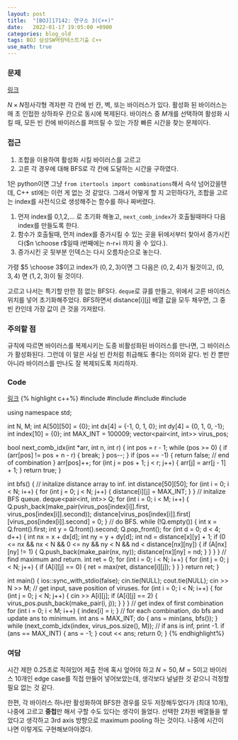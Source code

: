 ```yaml
---
layout: post
title:  "[BOJ]17142: 연구소 3(C++)"
date:   2022-01-17 19:05:00 +0900
categories: blog_old
tags: BOJ 삼성SW역량테스트기출 C++
use_math: true
---
```


### 문제
[링크](https://www.acmicpc.net/problem/17142)

$N\times N$정사각형 격자판 각 칸에 빈 칸, 벽, 또는 바이러스가 있다. 활성화 된 바이러스는 매 초 인접한 상하좌우 칸으로 동시에 복제된다. 바이러스 중 $M$개를 선택하여 활성화 시킬 때, 모든 빈 칸에 바이러스를 퍼뜨릴 수 있는 가장 빠른 시간을 찾는 문제이다.

### 접근
1. 조합을 이용하여 활성화 시킬 바이러스를 고르고
2. 고른 각 경우에 대해 BFS로 각 칸에 도달하는 시간을 구하였다.

1은 python이면 그냥 ```from itertools import combinations```해서 슥삭 넘어갔을텐데, C++ stl에는 이런 게 없는 것 같았다. 그래서 어떻게 할 지 고민하다가, 조합을 고르는 index를 사전식으로 생성해주는 함수를 하나 짜버렸다.
1. 먼저 index를 0,1,2,... 로 초기화 해놓고, ```next_comb_index```가 호출될때마다 다음 index를 만들도록 한다.
2. 함수가 호출될때, 먼저 index를 증가시킬 수 있는 곳을 뒤에서부터 찾아서 증가시킨다($n \choose r$일때 i번째에는 n-r+i 까지 올 수 있다.).
3. 증가시킨 곳 뒷부분 인덱스는 다시 오름차순으로 놓는다.

가령 $5 \choose 3$이고 index가 $(0,2,3)$이면 그 다음은 $(0,2,4)$가 될것이고, $(0,3,4)$ 면 $(1,2,3)$이 될 것이다.

고르고 나서는 특기할 만한 점 없는 BFS다.  ```deque```로 큐를 만들고, 위에서 고른 바이러스 위치를 넣어 초기화해주었다. BFS하면서 distance[i][j] 배열 값을 모두 채우면, 그 중 빈 칸인데 가장 값이 큰 것을 가져왔다.

### 주의할 점

규칙에 따르면 바이러스를 복제시키는 도중 비활성화된 바이러스를 만나면, 그 바이러스가 활성화된다. 그런데 이 말은 사실 빈 칸처럼 취급해도 좋다는 의미와 같다. 빈 칸 뿐만 아니라 바이러스를 만나도 잘 복제되도록 처리하자.

### Code
[링크](https://github.com/SeminKim/Problem-Solving/blob/master/BOJ/2201/17142.cpp)
{% highlight c++%}
#include <algorithm>
#include <deque>
#include <iostream>
#include <vector>

using namespace std;

int N, M;
int A[50][50] = {0};
int dx[4] = {-1, 0, 1, 0};
int dy[4] = {0, 1, 0, -1};
int index[10] = {0};
int MAX_INT = 100009;
vector<pair<int, int>> virus_pos;

bool next_comb_idx(int *arr, int n, int r) {
    int pos = r - 1;
    while (pos >= 0) {
        if (arr[pos] != pos + n - r) {
            break;
        }
        pos--;
    }
    if (pos == -1) {
        return false;  // end of combination
    }
    arr[pos]++;
    for (int j = pos + 1; j < r; j++) {
        arr[j] = arr[j - 1] + 1;
    }
    return true;
}

int bfs() {
    // initalize distance array to inf.
    int distance[50][50];
    for (int i = 0; i < N; i++) {
        for (int j = 0; j < N; j++) {
            distance[i][j] = MAX_INT;
        }
    }
    // initalize BFS queue.
    deque<pair<int, int>> Q;
    for (int i = 0; i < M; i++) {
        Q.push_back(make_pair(virus_pos[index[i]].first, virus_pos[index[i]].second));
        distance[virus_pos[index[i]].first][virus_pos[index[i]].second] = 0;
    }
    // do BFS.
    while (!Q.empty()) {
        int x = Q.front().first;
        int y = Q.front().second;
        Q.pop_front();
        for (int d = 0; d < 4; d++) {
            int nx = x + dx[d];
            int ny = y + dy[d];
            int nd = distance[x][y] + 1;
            if (0 <= nx && nx < N && 0 <= ny && ny < N && nd < distance[nx][ny]) {
                if (A[nx][ny] != 1) {
                    Q.push_back(make_pair(nx, ny));
                    distance[nx][ny] = nd;
                }
            }
        }
    }
    // find maximum and return.
    int ret = 0;
    for (int i = 0; i < N; i++) {
        for (int j = 0; j < N; j++) {
            if (A[i][j] == 0) {
                ret = max(ret, distance[i][j]);
            }
        }
    }
    return ret;
}

int main() {
    ios::sync_with_stdio(false);
    cin.tie(NULL);
    cout.tie(NULL);
    cin >> N >> M;
    // get input, save position of viruses.
    for (int i = 0; i < N; i++) {
        for (int j = 0; j < N; j++) {
            cin >> A[i][j];
            if (A[i][j] == 2) {
                virus_pos.push_back(make_pair(i, j));
            }
        }
    }
    // get index of first combination
    for (int i = 0; i < M; i++) {
        index[i] = i;
    }
    // for each combination, do bfs and update ans to minimum.
    int ans = MAX_INT;
    do {
        ans = min(ans, bfs());
    } while (next_comb_idx(index, virus_pos.size(), M));
    // if ans is inf, print -1.
    if (ans == MAX_INT) {
        ans = -1;
    }
    cout << ans;
    return 0;
}
{% endhighlight%}

### 여담
시간 제한 0.25초로 적혀있어 제출 전에 혹시 엎어야 하고 $N=50, M=5$이고 바이러스 10개인 edge case를 직접 만들어 넣어보았는데, 생각보다 널널한 것 같으니 걱정할 필요 없는 것 같다.

한편, 각 바이러스 하나만 활성화하여 BFS한 경우를 모두 저장해두었다가 (최대 10개), 나중에 고르고 **중첩**만 해서 구할 수도 있다는 생각이 들었다. 선택한 2차원 배열들을 쌓았다고 생각하고 3rd axis 방향으로 maximum pooling 하는 것이다. 나중에 시간이 나면 이렇게도 구현해보아야겠다.